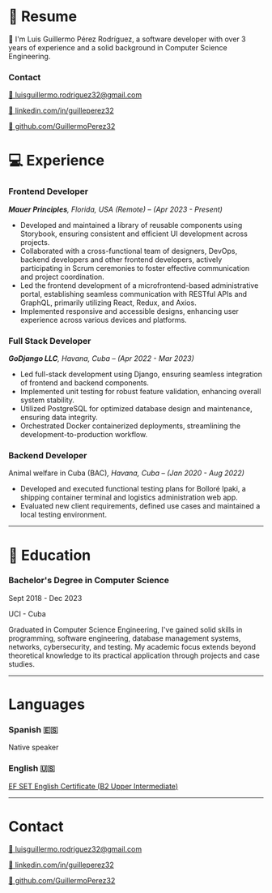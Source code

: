 # 💼 Resume

<aside>
👋  I'm Luis Guillermo Pérez Rodríguez, a software developer with over 3 years of experience and a solid background in Computer Science Engineering.

</aside>

### **Contact**

[📧 luisguillermo.rodriguez32@gmail.com](https://www.notion.so/C-mo-trabajamos-9ff69d368af34f6588a76e3c085dd688?pvs=21)

[🔗 linkedin.com/in/guilleperez32](https://www.linkedin.com/in/guilleperez32)

[👾 github.com/GuillermoPerez32](https://github.com/GuillermoPerez32)

# 💻 Experience

### Frontend Developer

***Mauer Principles**, Florida, USA (Remote) – (Apr 2023 - Present)*

- Developed and maintained a library of reusable components using Storybook, ensuring consistent and efficient UI development across projects.
- Collaborated with a cross-functional team of designers, DevOps, backend developers and other frontend developers, actively participating in Scrum ceremonies to foster effective communication and project coordination.
- Led the frontend development of a microfrontend-based administrative portal, establishing seamless communication with RESTful APIs and GraphQL, primarily utilizing React, Redux, and Axios.
- Implemented responsive and accessible designs, enhancing user experience across various devices and platforms.

### Full Stack Developer

***GoDjango LLC**, Havana, Cuba – (Apr 2022 - Mar 2023)*

- Led full-stack development using Django, ensuring seamless integration of frontend and backend components.
- Implemented unit testing for robust feature validation, enhancing overall system stability.
- Utilized PostgreSQL for optimized database design and maintenance, ensuring data integrity.
- Orchestrated Docker containerized deployments, streamlining the development-to-production workflow.

### Backend Developer

Animal welfare in Cuba (BAC)*, Havana, Cuba – (Jan 2020 - Aug 2022)*

- Developed and executed functional testing plans for Bolloré Ipaki, a shipping container terminal and logistics administration web app.
- Evaluated new client requirements, defined use cases and maintained a local testing environment.

---

# 📕 Education

### **Bachelor's Degree in Computer Science**

Sept 2018 - Dec 2023

UCI - Cuba

Graduated in Computer Science Engineering, I've gained solid skills in programming, software engineering, database management systems, networks, cybersecurity, and testing. My academic focus extends beyond theoretical knowledge to its practical application through projects and case studies.

---

# Languages

### Spanish 🇪🇸

Native speaker

### English 🇺🇸

[EF SET English Certificate (B2 Upper Intermediate)](https://www.efset.org/cert/eY7jxf)

---

# Contact

[📧 luisguillermo.rodriguez32@gmail.com](https://www.notion.so/C-mo-trabajamos-9ff69d368af34f6588a76e3c085dd688?pvs=21)

[🔗 linkedin.com/in/guilleperez32](https://www.linkedin.com/in/guilleperez32)

[👾 github.com/GuillermoPerez32](https://github.com/GuillermoPerez32)
